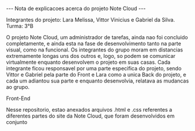 --- Nota de explicacoes acerca do projeto Note Cloud ---

Integrantes do projeto: Lara Melissa, Vittor Vinicius e Gabriel da Silva.
Turma: 3°B

O projeto Note Cloud, um administrador de tarefas, ainda nao foi concluido completamente, e ainda esta na fase de desenvolvimento tanto na parte visual, como na funcional.
Os integrantes do grupo moram em distancias extremamente longas uns dos outros e, logo, so podem se comunicar virtualmente enquanto desenvolvem o projeto em suas casas. Cada 
integrante ficou responsavel por uma parte especifica do projeto, sendo Vittor e Gabriel pela parte do Front e Lara como a unica Back do projeto, e cada um adiantou sua parte e 
enquanto desenvolvia, relatava as mudancas ao grupo.



Front-End

Nesse repositorio, estao anexados arquivos .html e .css referentes a diferentes partes do site da Note Cloud, que foram desenvolvidos em conjunto
